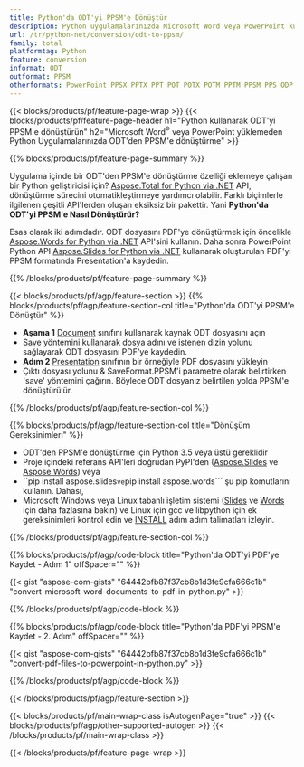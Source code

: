 ```yaml
---
title: Python'da ODT'yi PPSM'e Dönüştür
description: Python uygulamalarınızda Microsoft Word veya PowerPoint kullanmadan ODT'den PPSM'e dönüştürme 
url: /tr/python-net/conversion/odt-to-ppsm/
family: total
platformtag: Python
feature: conversion
informat: ODT
outformat: PPSM
otherformats: PowerPoint PPSX PPTX PPT POT POTX POTM PPTM PPSM PPS ODP
---
```

{{< blocks/products/pf/feature-page-wrap >}}
{{< blocks/products/pf/feature-page-header h1="Python kullanarak ODT'yi PPSM'e dönüştürün" h2="Microsoft Word<sup>&reg;</sup> veya PowerPoint yüklemeden Python Uygulamalarınızda ODT'den PPSM'e dönüştürme" >}}

{{% blocks/products/pf/feature-page-summary %}}

Uygulama içinde bir ODT'den PPSM'e dönüştürme özelliği eklemeye çalışan bir Python geliştiricisi için? [Aspose.Total for Python via .NET](https://products.aspose.com/total/python-net/) API, dönüştürme sürecini otomatikleştirmeye yardımcı olabilir. Farklı biçimlerle ilgilenen çeşitli API'lerden oluşan eksiksiz bir pakettir. Yani **Python'da ODT'yi PPSM'e Nasıl Dönüştürür?**

Esas olarak iki adımdadır. ODT dosyasını PDF'ye dönüştürmek için öncelikle [Aspose.Words for Python via .NET](https://products.aspose.com/words/python-net/) API'sini kullanın. Daha sonra PowerPoint Python API [Aspose.Slides for Python via .NET](https://products.aspose.com/slides/python-net/) kullanarak oluşturulan PDF'yi PPSM formatında Presentation'a kaydedin. 

{{% /blocks/products/pf/feature-page-summary %}}

{{< blocks/products/pf/agp/feature-section >}}
{{% blocks/products/pf/agp/feature-section-col title="Python'da ODT'yi PPSM'e Dönüştür" %}}
- **Aşama 1** [Document](https://reference.aspose.com/words/python-net/aspose.words/document/) sınıfını kullanarak kaynak ODT dosyasını açın
- [Save](https://reference.aspose.com/words/python-net/aspose.words/document/save/) yöntemini kullanarak dosya adını ve istenen dizin yolunu sağlayarak ODT dosyasını PDF'ye kaydedin.
-  **Adım 2** [Presentation](https://reference.aspose.com/slides/python-net/aspose.slides/presentation/) sınıfının bir örneğiyle PDF dosyasını yükleyin
-  Çıktı dosyası yolunu & SaveFormat.PPSM'i parametre olarak belirtirken 'save' yöntemini çağırın. Böylece ODT dosyanız belirtilen yolda PPSM'e dönüştürülür.

{{% /blocks/products/pf/agp/feature-section-col %}}

{{% blocks/products/pf/agp/feature-section-col title="Dönüşüm Gereksinimleri" %}}

- ODT'den PPSM'e dönüştürme için Python 3.5 veya üstü gereklidir
- Proje içindeki referans API'leri doğrudan PyPI'den ([Aspose.Slides](https://pypi.org/project/Aspose.Slides/) ve [Aspose.Words](https://pypi.org/project/aspose-words/)) veya
- ``pip install aspose.slides``` ve ```pip install aspose.words``` şu pip komutlarını kullanın. Dahası,
- Microsoft Windows veya Linux tabanlı işletim sistemi ([Slides](https://docs.aspose.com/slides/python-net/system-requirements/) ve [Words](https://docs.aspose.com/words/python-net/system-requirements/) için daha fazlasına bakın) ve Linux için gcc ve libpython için ek gereksinimleri kontrol edin ve [INSTALL](https://docs.aspose.com/words/python-net/installation/) adım adım talimatları izleyin.
 

{{% /blocks/products/pf/agp/feature-section-col %}}

{{% blocks/products/pf/agp/code-block title="Python'da ODT'yi PDF'ye Kaydet - Adım 1" offSpacer="" %}}

{{< gist "aspose-com-gists" "64442bfb87f37cb8b1d3fe9cfa666c1b" "convert-microsoft-word-documents-to-pdf-in-python.py" >}}

{{% /blocks/products/pf/agp/code-block %}}

{{% blocks/products/pf/agp/code-block title="Python'da PDF'yi PPSM'e Kaydet - 2. Adım" offSpacer="" %}}

{{< gist "aspose-com-gists" "64442bfb87f37cb8b1d3fe9cfa666c1b" "convert-pdf-files-to-powerpoint-in-python.py" >}}

{{% /blocks/products/pf/agp/code-block %}}

{{< /blocks/products/pf/agp/feature-section >}}

{{< blocks/products/pf/main-wrap-class isAutogenPage="true" >}}
{{< blocks/products/pf/agp/other-supported-autogen >}}
{{< /blocks/products/pf/main-wrap-class >}}

{{< /blocks/products/pf/feature-page-wrap >}}